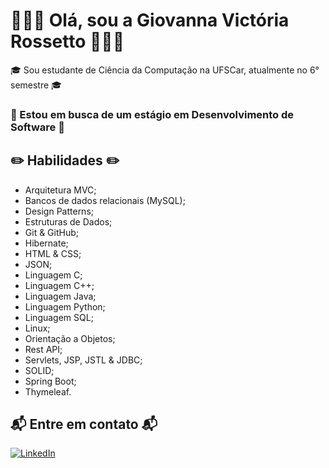 # 👩🏻‍💻 Olá, sou a Giovanna Victória Rossetto 👩🏻‍💻

🎓 Sou estudante de Ciência da Computação na UFSCar, atualmente no 6° semestre 🎓

### 👀 Estou em busca de um estágio em Desenvolvimento de Software 👀

## ✏️ Habilidades ✏️
- Arquitetura MVC;
- Bancos de dados relacionais (MySQL);
- Design Patterns;
- Estruturas de Dados;
- Git & GitHub;
- Hibernate;
- HTML & CSS;
- JSON;
- Linguagem C;
- Linguagem C++;
- Linguagem Java;
- Linguagem Python;
- Linguagem SQL;
- Linux;
- Orientação a Objetos;
- Rest API;
- Servlets, JSP, JSTL & JDBC;
- SOLID;
- Spring Boot;
- Thymeleaf.

## 📬 Entre em contato 📬

[![LinkedIn](https://img.shields.io/badge/LinkedIn-0077B5?style=for-the-badge&logo=linkedin&logoColor=white)](https://www.linkedin.com/in/giovanna-rossetto-063542250/)

